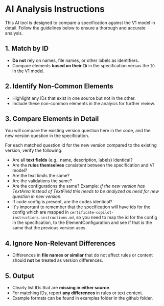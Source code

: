 # AI Analysis Instructions

This AI tool is designed to compare a specification against the V1 model in detail. Follow the
guidelines below to ensure a thorough and accurate analysis.

## 1. Match by ID

- **Do not** rely on names, file names, or other labels as identifiers.
- Compare elements **based on their `ID`** in the specification versus the `ID` in the V1 model.

## 2. Identify Non-Common Elements

- Highlight any IDs that exist in one source but not in the other.
- Include these non-common elements in the analysis for further review.

## 3. Compare Elements in Detail

You will compare the existing version question here in the code, and the new version question in
the specification.

For each matched question id for the new version compared to the existing version, verify the
following:

- Are all **text fields** (e.g., name, description, labels) identical?
- Are the **rules themselves** consistent between the specification and V1 model?
- Are the text limits the same?
- Are the validations the same?
- Are the configurations the same? Example: *If the new version has TextArea instead of TextField
  this needs
  to be analyzed as need for new question in new version.*
- If code config is present, are the codes identical?
- It's important to remember that the specification will have ids for the config which are mapped in
  `certificate-copilot-instructions.instructions.md`, so you need to map the id for the config in
  the specification, to the ElementConfiguration and see if that is the same that the previous
  version uses.

## 4. Ignore Non-Relevant Differences

- Differences in **file names or similar** that do not affect rules or content should **not** be
  treated as version differences.

## 5. Output

- Clearly list IDs that are **missing in either source**.
- For matching IDs, report **any differences** in rules or text content.
- Example formats can be found in examples folder in the github folder.